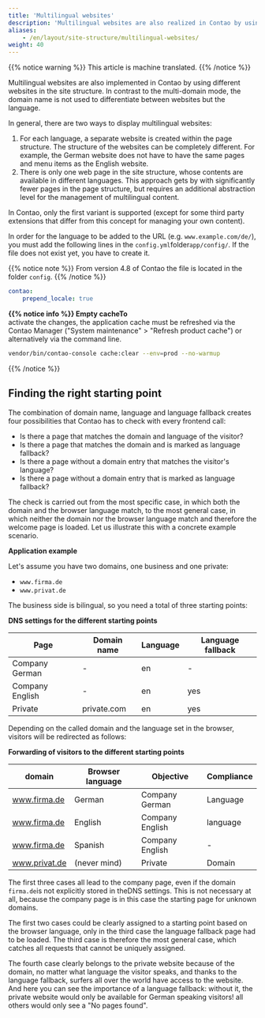 ```yaml
---
title: 'Multilingual websites'
description: 'Multilingual websites are also realized in Contao by using different websites in the site structure. In contrast to multidomain operation, the websites do not differ by domain name but by language.'
aliases:
    - /en/layout/site-structure/multilingual-websites/
weight: 40
---
```


{{% notice warning %}}
This article is machine translated.
{{% /notice %}}

Multilingual websites are also implemented in Contao by using different websites in the site structure. In contrast to the multi-domain mode, the domain name is not used to differentiate between websites but the language.

In general, there are two ways to display multilingual websites:

1. For each language, a separate website is created within the page structure. The structure of the websites can be completely different. For example, the German website does not have to have the same pages and menu items as the English website.
2. There is only one web page in the site structure, whose contents are available in different languages. This approach gets by with significantly fewer pages in the page structure, but requires an additional abstraction level for the management of multilingual content.

In Contao, only the first variant is supported (except for some third party extensions that differ from this concept for managing your own content).

In order for the language to be added to the URL (e.g. `www.example.com/de/`), you must add the following lines in the `config.yml`folder`app/config/`. If the file does not exist yet, you have to create it.

{{% notice note %}}
From version 4.8 of Contao the file is located in the folder `config`.
{{% /notice %}}

```yaml
contao:
    prepend_locale: true
```

**{{% notice info %}}
Empty cacheTo**  
 activate the changes, the application cache must be refreshed via the Contao Manager ("System maintenance" &gt; "Refresh product cache") or alternatively via the command line.

```bash
vendor/bin/contao-console cache:clear --env=prod --no-warmup
```

{{% /notice %}}

## Finding the right starting point

The combination of domain name, language and language fallback creates four possibilities that Contao has to check with every frontend call:

- Is there a page that matches the domain and language of the visitor?
- Is there a page that matches the domain and is marked as language fallback?
- Is there a page without a domain entry that matches the visitor's language?
- Is there a page without a domain entry that is marked as language fallback?

The check is carried out from the most specific case, in which both the domain and the browser language match, to the most general case, in which neither the domain nor the browser language match and therefore the welcome page is loaded. Let us illustrate this with a concrete example scenario.

**Application example**

Let's assume you have two domains, one business and one private:

- `www.firma.de`
- `www.privat.de`

The business side is bilingual, so you need a total of three starting points:

**DNS settings for the different starting points**

| Page | Domain name | Language | Language fallback |
| ---- | ----------- | -------- | ----------------- |
| Company German | - | en | - |
| Company English | - | en | yes |
| Private | private.com | en | yes |

Depending on the called domain and the language set in the browser, visitors will be redirected as follows:

**Forwarding of visitors to the different starting points**

| domain | Browser language | Objective | Compliance |
| ------ | ---------------- | --------- | ---------- |
| www.firma.de | German | Company German | Language |
| www.firma.de | English | Company English | language |
| www.firma.de | Spanish | Company English | - |
| www.privat.de | (never mind) | Private | Domain |

The first three cases all lead to the company page, even if the domain `firma.de`is not explicitly stored in theDNS settings. This is not necessary at all, because the company page is in this case the starting page for unknown domains.

The first two cases could be clearly assigned to a starting point based on the browser language, only in the third case the language fallback page had to be loaded. The third case is therefore the most general case, which catches all requests that cannot be uniquely assigned.

The fourth case clearly belongs to the private website because of the domain, no matter what language the visitor speaks, and thanks to the language fallback, surfers all over the world have access to the website. And here you can see the importance of a language fallback: without it, the private website would only be available for German speaking visitors! all others would only see a "No pages found".
